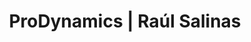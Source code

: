 ---
title: "ProDynamics | Raúl Salinas"
url: /general-escobedo/prodynamics-raul-salinas/
shop: neumáticos
---
